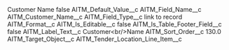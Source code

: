 <?xml version="1.0" encoding="UTF-8"?>
<CustomMetadata xmlns="http://soap.sforce.com/2006/04/metadata" xmlns:xsi="http://www.w3.org/2001/XMLSchema-instance" xmlns:xsd="http://www.w3.org/2001/XMLSchema">
    <label>Customer Name</label>
    <protected>false</protected>
    <values>
        <field>AITM_Default_Value__c</field>
        <value xsi:nil="true"/>
    </values>
    <values>
        <field>AITM_Field_Name__c</field>
        <value xsi:type="xsd:string">AITM_Customer_Name__c</value>
    </values>
    <values>
        <field>AITM_Field_Type__c</field>
        <value xsi:type="xsd:string">link to record</value>
    </values>
    <values>
        <field>AITM_Format__c</field>
        <value xsi:nil="true"/>
    </values>
    <values>
        <field>AITM_Is_Editable__c</field>
        <value xsi:type="xsd:boolean">false</value>
    </values>
    <values>
        <field>AITM_Is_Table_Footer_Field__c</field>
        <value xsi:type="xsd:boolean">false</value>
    </values>
    <values>
        <field>AITM_Label_Text__c</field>
        <value xsi:type="xsd:string">Customer&lt;br/&gt;Name</value>
    </values>
    <values>
        <field>AITM_Sort_Order__c</field>
        <value xsi:type="xsd:double">130.0</value>
    </values>
    <values>
        <field>AITM_Target_Object__c</field>
        <value xsi:type="xsd:string">AITM_Tender_Location_Line_Item__c</value>
    </values>
</CustomMetadata>
